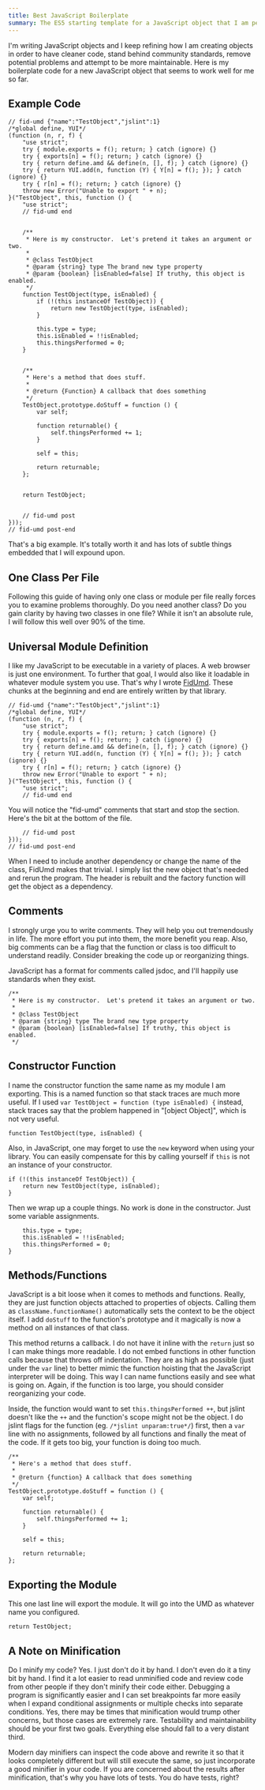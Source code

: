 ```yaml
---
title: Best JavaScript Boilerplate
summary: The ES5 starting template for a JavaScript object that I am personally fond of.  It allows for use in Node.js as well as in a browser, plus it works with a wide variety of module loading systems.
---
```


I'm writing JavaScript objects and I keep refining how I am creating objects in order to have cleaner code, stand behind community standards, remove potential problems and attempt to be more maintainable.  Here is my boilerplate code for a new JavaScript object that seems to work well for me so far.


Example Code
------------

    // fid-umd {"name":"TestObject","jslint":1}
	/*global define, YUI*/
	(function (n, r, f) {
		"use strict";
		try { module.exports = f(); return; } catch (ignore) {}
		try { exports[n] = f(); return; } catch (ignore) {}
		try { return define.amd && define(n, [], f); } catch (ignore) {}
		try { return YUI.add(n, function (Y) { Y[n] = f(); }); } catch (ignore) {}
		try { r[n] = f(); return; } catch (ignore) {}
		throw new Error("Unable to export " + n);
	}("TestObject", this, function () {
		"use strict";
		// fid-umd end


		/**
		 * Here is my constructor.  Let's pretend it takes an argument or two.
		 *
		 * @class TestObject
		 * @param {string} type The brand new type property
		 * @param {boolean} [isEnabled=false] If truthy, this object is enabled.
		 */
		function TestObject(type, isEnabled) {
			if (!(this instanceOf TestObject)) {
				return new TestObject(type, isEnabled);
			}

			this.type = type;
			this.isEnabled = !!isEnabled;
			this.thingsPerformed = 0;
		}


		/**
		 * Here's a method that does stuff.
		 *
		 * @return {Function} A callback that does something
		 */
		TestObject.prototype.doStuff = function () {
			var self;

			function returnable() {
				self.thingsPerformed += 1;
			}

			self = this;

			return returnable;
		};


		return TestObject;


		// fid-umd post
	}));
	// fid-umd post-end


That's a big example.  It's totally worth it and has lots of subtle things embedded that I will expound upon.


One Class Per File
------------------

Following this guide of having only one class or module per file really forces you to examine problems thoroughly.  Do you need another class?  Do you gain clarity by having two classes in one file?  While it isn't an absolute rule, I will follow this well over 90% of the time.


Universal Module Definition
---------------------------

I like my JavaScript to be executable in a variety of places.  A web browser is just one environment.  To further that goal, I would also like it loadable in whatever module system you use.  That's why I wrote [FidUmd](https://github.com/fidian/fid-umd).  These chunks at the beginning and end are entirely written by that library.

    // fid-umd {"name":"TestObject","jslint":1}
	/*global define, YUI*/
	(function (n, r, f) {
		"use strict";
		try { module.exports = f(); return; } catch (ignore) {}
		try { exports[n] = f(); return; } catch (ignore) {}
		try { return define.amd && define(n, [], f); } catch (ignore) {}
		try { return YUI.add(n, function (Y) { Y[n] = f(); }); } catch (ignore) {}
		try { r[n] = f(); return; } catch (ignore) {}
		throw new Error("Unable to export " + n);
	}("TestObject", this, function () {
		"use strict";
		// fid-umd end

You will notice the "fid-umd" comments that start and stop the section.  Here's the bit at the bottom of the file.

		// fid-umd post
	}));
	// fid-umd post-end

When I need to include another dependency or change the name of the class, FidUmd makes that trivial.  I simply list the new object that's needed and rerun the program.  The header is rebuilt and the factory function will get the object as a dependency.


Comments
--------

I strongly urge you to write comments.  They will help you out tremendously in life.  The more effort you put into them, the more benefit you reap.  Also, big comments can be a flag that the function or class is too difficult to understand readily.  Consider breaking the code up or reorganizing things.

JavaScript has a format for comments called jsdoc, and I'll happily use standards when they exist.

	/**
	 * Here is my constructor.  Let's pretend it takes an argument or two.
	 *
	 * @class TestObject
	 * @param {string} type The brand new type property
	 * @param {boolean} [isEnabled=false] If truthy, this object is enabled.
	 */


Constructor Function
--------------------

I name the constructor function the same name as my module I am exporting.  This is a named function so that stack traces are much more useful.  If I used `var TestObject = function (type isEnabled) {` instead, stack traces say that the problem happened in "[object Object]", which is not very useful.

	function TestObject(type, isEnabled) {

Also, in JavaScript, one may forget to use the `new` keyword when using your library.  You can easily compensate for this by calling yourself if `this` is not an instance of your constructor.

	if (!(this instanceOf TestObject)) {
		return new TestObject(type, isEnabled);
	}

Then we wrap up a couple things.  No work is done in the constructor.  Just some variable assignments.

		this.type = type;
		this.isEnabled = !!isEnabled;
		this.thingsPerformed = 0;
	}


Methods/Functions
-----------------

JavaScript is a bit loose when it comes to methods and functions.  Really, they are just function objects attached to properties of objects.  Calling them as `className.functionName()` automatically sets the context to be the object itself.  I add `doStuff` to the function's prototype and it magically is now a method on all instances of that class.

This method returns a callback.  I do not have it inline with the `return` just so I can make things more readable.  I do not embed functions in other function calls because that throws off indentation.  They are as high as possible (just under the `var` line) to better mimic the function hoisting that the JavaScript interpreter will be doing.  This way I can name functions easily and see what is going on.  Again, if the function is too large, you should consider reorganizing your code.

Inside, the function would want to set `this.thingsPerformed ++`, but jslint doesn't like the `++` and the function's scope might not be the object.  I do jslint flags for the function (eg. `/*jslint unparam:true*/`) first, then a `var` line with no assignments, followed by all functions and finally the meat of the code.  If it gets too big, your function is doing too much.

	/**
	 * Here's a method that does stuff.
	 *
	 * @return {function} A callback that does something
	 */
	TestObject.prototype.doStuff = function () {
		var self;

		function returnable() {
			self.thingsPerformed += 1;
		}

		self = this;

		return returnable;
	};


Exporting the Module
--------------------

This one last line will export the module.  It will go into the UMD as whatever name you configured.

    return TestObject;


A Note on Minification
----------------------

Do I minify my code?  Yes.  I just don't do it by hand.  I don't even do it a tiny bit by hand.  I find it a lot easier to read unminified code and review code from other people if they don't minify their code either.  Debugging a program is significantly easier and I can set breakpoints far more easily when I expand conditional assignments or multiple checks into separate conditions.  Yes, there may be times that minification would trump other concerns, but those cases are extremely rare.  Testability and maintainability should be your first two goals.  Everything else should fall to a very distant third.

Modern day minifiers can inspect the code above and rewrite it so that it looks completely different but will still execute the same, so just incorporate a good minifier in your code.  If you are concerned about the results after minification, that's why you have lots of tests.  You do have tests, right?
